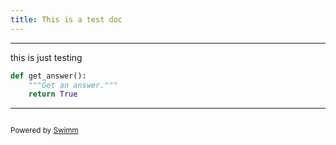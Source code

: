 ```yaml
---
title: This is a test doc
---
```

<SwmSnippet path="/mistletoe_excel/helpers.py" line="1">

---

this is just testing

```python
def get_answer():
    """Get an answer."""
    return True

```

---

</SwmSnippet>

```mermaid

```

<SwmMeta version="3.0.0" repo-id="Z2l0aHViJTNBJTNBbWlzdGxldG9lX2V4Y2VsJTNBJTNBYW5kcmV2ZW0=" repo-name="mistletoe_excel"><sup>Powered by [Swimm](https://app.swimm.io/)</sup></SwmMeta>
